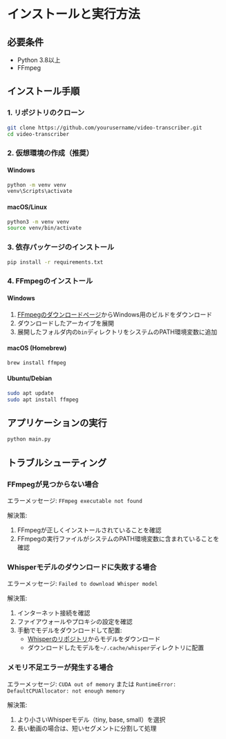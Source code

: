 # インストールと実行方法

## 必要条件

- Python 3.8以上
- FFmpeg

## インストール手順

### 1. リポジトリのクローン

```bash
git clone https://github.com/yourusername/video-transcriber.git
cd video-transcriber
```

### 2. 仮想環境の作成（推奨）

#### Windows
```bash
python -m venv venv
venv\Scripts\activate
```

#### macOS/Linux
```bash
python3 -m venv venv
source venv/bin/activate
```

### 3. 依存パッケージのインストール

```bash
pip install -r requirements.txt
```

### 4. FFmpegのインストール

#### Windows
1. [FFmpegのダウンロードページ](https://ffmpeg.org/download.html)からWindows用のビルドをダウンロード
2. ダウンロードしたアーカイブを展開
3. 展開したフォルダ内の`bin`ディレクトリをシステムのPATH環境変数に追加

#### macOS (Homebrew)
```bash
brew install ffmpeg
```

#### Ubuntu/Debian
```bash
sudo apt update
sudo apt install ffmpeg
```

## アプリケーションの実行

```bash
python main.py
```

## トラブルシューティング

### FFmpegが見つからない場合

エラーメッセージ: `FFmpeg executable not found`

解決策:
1. FFmpegが正しくインストールされていることを確認
2. FFmpegの実行ファイルがシステムのPATH環境変数に含まれていることを確認

### Whisperモデルのダウンロードに失敗する場合

エラーメッセージ: `Failed to download Whisper model`

解決策:
1. インターネット接続を確認
2. ファイアウォールやプロキシの設定を確認
3. 手動でモデルをダウンロードして配置:
   - [Whisperのリポジトリ](https://github.com/openai/whisper)からモデルをダウンロード
   - ダウンロードしたモデルを`~/.cache/whisper`ディレクトリに配置

### メモリ不足エラーが発生する場合

エラーメッセージ: `CUDA out of memory` または `RuntimeError: DefaultCPUAllocator: not enough memory`

解決策:
1. より小さいWhisperモデル（tiny, base, small）を選択
2. 長い動画の場合は、短いセグメントに分割して処理 